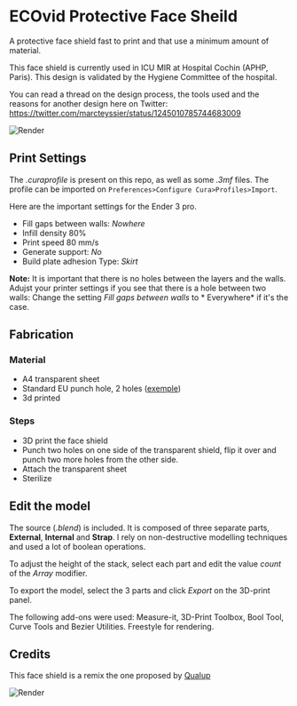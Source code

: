 # ECOvid Protective Face Sheild

A protective face shield fast to print and that use a minimum amount of material. 

This face shield is currently used in ICU MIR  at Hospital Cochin (APHP, Paris).  This design is validated by the Hygiene Committee of the hospital. 


You can read a thread on the design process, the tools used and the reasons for another design here on Twitter: https://twitter.com/marcteyssier/status/1245010785744683009




![Render](https://raw.githubusercontent.com/marcteys/ECOvid-FaceShield/master/pictures/render-v2.png)



## Print Settings

The *.curaprofile* is present on this repo, as well as some *.3mf* files. The profile can be imported on `Preferences>Configure Cura>Profiles>Import`. 

Here are the important settings for the Ender 3 pro.  
- Fill gaps between walls: *Nowhere*
- Infill density 80%
- Print speed 80 mm/s
- Generate support: *No*
- Build plate adhesion Type: *Skirt*

**Note:** It is important that there is no holes between the layers and the walls. Adujst your printer settings if you see that there is a hole between two walls: Change the setting *Fill gaps between walls*  to * Everywhere* if it's the case.

## Fabrication

### Material
- A4 transparent sheet 
- Standard EU punch hole, 2 holes ([exemple](https://www.google.com/search?q=punch+hole+2&hl=en&sxsrf=ALeKk01VRlmL0uM0lpgbsiWLHW1cRw-DiQ:1585672351383&source=lnms&tbm=isch&sa=X&ved=2ahUKEwjr1-_pkcXoAhXU8OAKHVQoCY4Q_AUoAXoECAsQAw))
- 3d printed 

### Steps
- 3D print the face shield 
- Punch two holes on one side of the transparent shield, flip it over and punch two more holes from the other side. 
- Attach the transparent sheet
- Sterilize



## Edit the model

The source (*.blend*) is included. It is composed of three separate parts, **External**, **Internal** and **Strap**. I rely on non-destructive modelling techniques and used a lot of boolean operations.

To adjust the height of the stack, select each part and edit the value *count* of the *Array* modifier. 

To export the model, select the 3 parts and click *Export* on the 3D-print panel.

The following add-ons were used: Measure-it, 3D-Print Toolbox,  Bool Tool, Curve Tools and Bezier Utilities. Freestyle for rendering. 



## Credits 

This face shield is a remix the one proposed by [Qualup](http://www.spiderbot.eu/covid-19-ecran-facial-imprime-sterilisable/)


![Render](https://raw.githubusercontent.com/marcteys/ECOvid-FaceShield/master/pictures/face.jpg)

